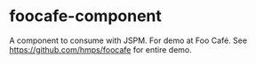 # foocafe-component

A component to consume with JSPM. For demo at Foo Café. See https://github.com/hmps/foocafe for entire demo.
